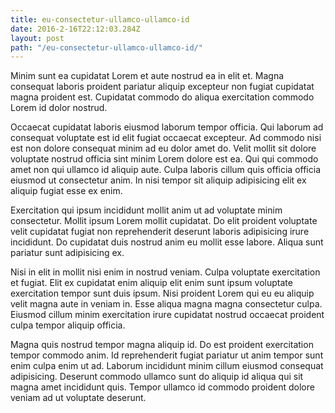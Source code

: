 ```yaml
---
title: eu-consectetur-ullamco-ullamco-id
date: 2016-2-16T22:12:03.284Z
layout: post
path: "/eu-consectetur-ullamco-ullamco-id/"
---
```


Minim sunt ea cupidatat Lorem et aute nostrud ea in elit et. Magna consequat laboris proident pariatur aliquip excepteur non fugiat cupidatat magna proident est. Cupidatat commodo do aliqua exercitation commodo Lorem id dolor nostrud.

Occaecat cupidatat laboris eiusmod laborum tempor officia. Qui laborum ad consequat voluptate est id elit fugiat occaecat excepteur. Ad commodo nisi est non dolore consequat minim ad eu dolor amet do. Velit mollit sit dolore voluptate nostrud officia sint minim Lorem dolore est ea. Qui qui commodo amet non qui ullamco id aliquip aute. Culpa laboris cillum quis officia officia eiusmod ut consectetur anim. In nisi tempor sit aliquip adipisicing elit ex aliquip fugiat esse ex enim.

Exercitation qui ipsum incididunt mollit anim ut ad voluptate minim consectetur. Mollit ipsum Lorem mollit cupidatat. Do elit proident voluptate velit cupidatat fugiat non reprehenderit deserunt laboris adipisicing irure incididunt. Do cupidatat duis nostrud anim eu mollit esse labore. Aliqua sunt pariatur sunt adipisicing ex.

Nisi in elit in mollit nisi enim in nostrud veniam. Culpa voluptate exercitation et fugiat. Elit ex cupidatat enim aliquip elit enim sunt ipsum voluptate exercitation tempor sunt duis ipsum. Nisi proident Lorem qui eu eu aliquip velit magna aute in veniam in. Esse aliqua magna magna consectetur culpa. Eiusmod cillum minim exercitation irure cupidatat nostrud occaecat proident culpa tempor aliquip officia.

Magna quis nostrud tempor magna aliquip id. Do est proident exercitation tempor commodo anim. Id reprehenderit fugiat pariatur ut anim tempor sunt enim culpa enim ut ad. Laborum incididunt minim cillum eiusmod consequat adipisicing. Deserunt commodo ullamco sunt do aliquip id aliqua qui sit magna amet incididunt quis. Tempor ullamco id commodo proident dolore veniam ad ut voluptate deserunt.